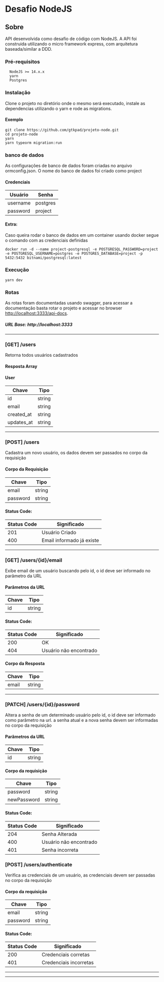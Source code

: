 # Desafio NodeJS

## Sobre
API desenvolvida como desafio de código com NodeJS. A API foi construida utilizando o micro framework express, com arquitetura baseada/similar a DDD.

### Pré-requisitos

```
  NodeJS >= 14.x.x
  yarn
  Postgres
```
### Instalação

Clone o projeto no diretório onde o mesmo será executado, instale as dependencias utilizando o yarn e rode as migrations.

#### Exemplo
```
git clone https://github.com/gtkpad/projeto-node.git
cd projeto-node
yarn
yarn typeorm migration:run
```
### banco de dados
As configurações de banco de dados foram criadas no arquivo ormconfig.json. O nome do banco de dados foi criado como project

#### Credenciais

| Usuário     | Senha     |
| ----------  |--------   |
| username    | postgres  |
| password    | project   |

#### Extra:
Caso queira rodar o banco de dados em um container usando docker segue o comando com as credenciais definidas

```
docker run -d --name project-postgresql -e POSTGRESQL_PASSWORD=project -e POSTGRESQL_USERNAME=postgres -e POSTGRES_DATABASE=project -p 5432:5432 bitnami/postgresql:latest
```

### Execução

```
yarn dev
```

### Rotas

As rotas foram documentadas usando swagger, para acessar a documentação basta rotar o projeto e acessar no browser <http://localhost:3333/api-docs>.
##### URL Base: http://localhost:3333

---

### [GET] /users
 Retorna todos usuários cadastrados
####  Resposta Array<User>

#### User

| Chave       | Tipo    |
| ----------  |-------- |
| id          | string  |
| email       | string  |
| created_at  | string  |
| updates_at  | string  |
---
### [POST] /users
 Cadastra um novo usuário, os dados devem ser passados no corpo da requisição

#### Corpo da Requisição
| Chave       | Tipo    |
| ----------  |-------- |
| email       | string  |
| password    | string  |

#### Status Code:

| Status Code       | Significado         |
| ----------------- | ------------------- |
| 201         | Usuário Criado            |
| 400         | Email informado já existe |


---

### [GET] /users/{id}/email
 Exibe email de um usuário buscando pelo id, o id deve ser informado no parâmetro da URL

#### Parâmetros da URL
| Chave       | Tipo    |
| ----------  |-------- |
| id          | string  |

#### Status Code:

| Status Code       | Significado      |
| ----------------- | ---------------- |
| 200         | OK                     |
| 404         | Usuário não encontrado |

#### Corpo da Resposta
| Chave       | Tipo    |
| ----------  |-------- |
| email       | string  |
---
### [PATCH] /users/{id}/password
 Altera a senha de um determinado usuário pelo id, o id deve ser informado como parâmetro na url. a senha atual e a nova senha devem ser informadas no corpo da requisição


#### Parâmetros da URL
| Chave       | Tipo    |
| ----------  |-------- |
| id          | string  |

#### Corpo da requisição
| Chave       | Tipo    |
| ----------  |-------- |
| password    | string  |
| newPassword | string  |

#### Status Code:

| Status Code       | Significado  |
| ----------------- | ------------ |
| 204    | Senha Alterada          |
| 400    | Usuário não encontrado  |
| 401    | Senha incorreta         |

### [POST] /users/authenticate
 Verifica as credenciais de um usuário, as credenciais devem ser passadas no corpo da requisição

#### Corpo da requisição
| Chave       | Tipo    |
| ----------  |-------- |
| email       | string  |
| password    | string  |

#### Status Code:

| Status Code       | Significado  |
| ----------------- | ------------ |
| 200    | Credenciais corretas    |
| 401    | Credenciais incorretas  |

---
---
